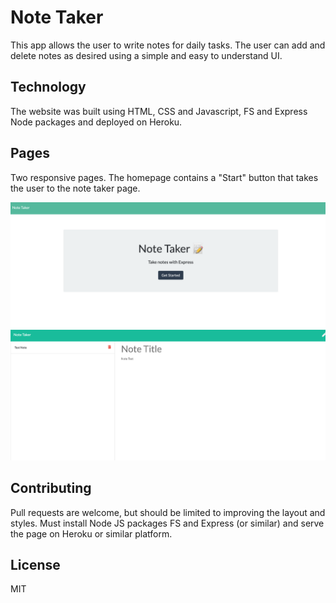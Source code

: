 # Note Taker
This app allows the user to write notes for daily tasks. The user can add and delete notes as desired using a simple and easy to understand UI.

## Technology

The website was built using HTML, CSS and Javascript, FS and Express Node packages and deployed on Heroku. 

## Pages

Two responsive pages. The homepage contains a "Start" button that takes the user to the note taker page.

![Note Taker Homepage](assets/hp.png)
![Note Taker Notes Page](assets/notes.png)

## Contributing

Pull requests are welcome, but should be limited to improving the layout and styles. Must install Node JS packages FS and Express (or similar) and serve the page on Heroku or similar platform. 

## License

MIT
